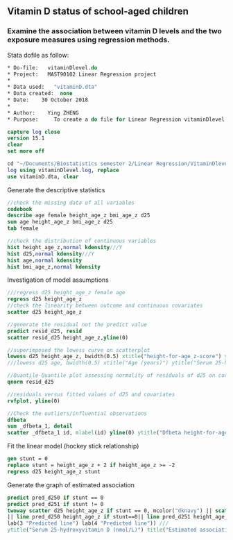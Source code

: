 ## Vitamin D status of school-aged children

### Examine the association between vitamin D levels and the two exposure measures using regression methods.

Stata dofile as follow:

```Stata
* Do-file:   vitaminDlevel.do
* Project:   MAST90102 Linear Regression project
*
* Data used:   "vitaminD.dta"
* Data created:  none
* Date:    30 October 2018
*
* Author:    Ying ZHENG
* Purpose:     To create a do file for Linear Regression vitaminDlevel

capture log close 
version 15.1
clear
set more off

cd "~/Documents/Biostatistics semester 2/Linear Regression/VitaminDlevel"
log using vitaminDlevel.log, replace
use vitaminD.dta, clear
```

Generate the descriptive statistics

```Stata
//check the missing data of all variables
codebook
describe age female height_age_z bmi_age_z d25
sum age height_age_z bmi_age_z d25
tab female

//check the distribution of continuous variables
hist height_age_z,normal kdensity///Y
hist d25,normal kdensity///Y
hist age,normal kdensity
hist bmi_age_z,normal kdensity
```

Investigation of model assumptions
```Stata
///regress d25 height_age_z female age
regress d25 height_age_z
//check the linearity between outcome and continuous covariates
scatter d25 height_age_z

//generate the residual not the predict value
predict resid_d25, resid 
scatter resid_d25 height_age_z,yline(0)

//superimposed the lowess curve on scatterplot
lowess d25 height_age_z, bwidth(0.5) xtitle("height-for-age z-score") ytitle("Serum 25-hydroxyvitamin D (nmol/L) ")
///lowess d25 age, bwidth(0.5) xtitle("Age (years)") ytitle("Serum 25-hydroxyvitamin D (nmol/L) ")

//Quantile-Quantile plot assessing normality of residuals of d25 on covariates
qnorm resid_d25

//residuals versus fitted values of d25 and covariates
rvfplot, yline(0)

//Check the outliers/influential observations
dfbeta
sum _dfbeta_1, detail
scatter _dfbeta_1 id, mlabel(id) yline(0) ytitle("Dfbeta height-for-age z-score")
```

Fit the linear model (hockey stick relationship)
```Stata
gen stunt = 0
replace stunt = height_age_z + 2 if height_age_z >= -2
regress d25 height_age_z stunt
```

Generate the graph of estimated association
```Stata
predict pred_d250 if stunt == 0
predict pred_d251 if stunt != 0
twoway scatter d25 height_age_z if stunt == 0, mcolor("dknavy") || scatter d25 height_age_z if stunt !=0, mcolor("maroon") ///
|| line pred_d250 height_age_z if stunt==0|| line pred_d251 height_age_z if stunt!=0, legend(pos(5) region(fcolor(gs15)) lab(1 "before the threshold") lab (2 "after the threshold") ///
lab(3 "Predicted line") lab(4 "Predicted line")) ///
ytitle("Serum 25-hydroxyvitamin D (nmol/L)") title("Estimated association") subtitle(" between vitamin D level and height-for-age z-score") xtitle("height-for-age z-score")
```
